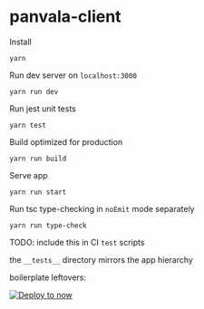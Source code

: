 # panvala-client

Install

    yarn

Run dev server on `localhost:3000`

    yarn run dev

Run jest unit tests

    yarn test

Build optimized for production

    yarn run build

Serve app

    yarn run start

Run tsc type-checking in `noEmit` mode separately

    yarn run type-check

TODO: include this in CI `test` scripts

the `__tests__` directory mirrors the app hierarchy

boilerplate leftovers:

[![Deploy to now](https://deploy.now.sh/static/button.svg)](https://deploy.now.sh/?repo=https://github.com/zeit/next.js/tree/master/examples/with-typescript)

